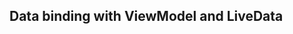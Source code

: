 


## Data binding with ViewModel and LiveData
<!--stackedit_data:
eyJoaXN0b3J5IjpbLTM5ODgwODEwMl19
-->